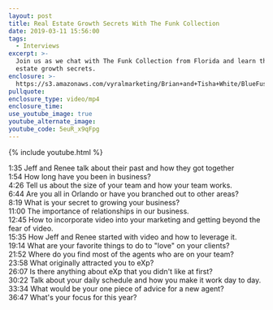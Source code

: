 ```yaml
---
layout: post
title: Real Estate Growth Secrets With The Funk Collection
date: 2019-03-11 15:56:00
tags:
  - Interviews
excerpt: >-
  Join us as we chat with The Funk Collection from Florida and learn their real
  estate growth secrets.
enclosure: >-
  https://s3.amazonaws.com/vyralmarketing/Brian+and+Tisha+White/BlueFuse+Realty-+Real+Estate+Growth+Secrets+with+The+Funk+Collection.mp4
pullquote:
enclosure_type: video/mp4
enclosure_time:
use_youtube_image: true
youtube_alternate_image:
youtube_code: 5euR_x9qFpg
---
```


{% include youtube.html %}

1:35 Jeff and Renee talk about their past and how they got together<br>1:54 How long have you been in business?<br>4:26 Tell us about the size of your team and how your team works.<br>6:44 Are you all in Orlando or have you branched out to other areas?<br>8:19 What is your secret to growing your business?<br>11:00 The importance of relationships in our business.<br>12:45 How to incorporate video into your marketing and getting beyond the fear of video.&nbsp;<br>15:35 How Jeff and Renee started with video and how to leverage it.<br>19:14 What are your favorite things to do to "love" on your clients?<br>21:52 Where do you find most of the agents who are on your team?<br>23:58 What originally attracted you to eXp?<br>26:07 Is there anything about eXp that you didn't like at first?<br>30:22 Talk about your daily schedule and how you make it work day to day.<br>33:34 What would be your one piece of advice for a new agent?<br>36:47 What's your focus for this year?